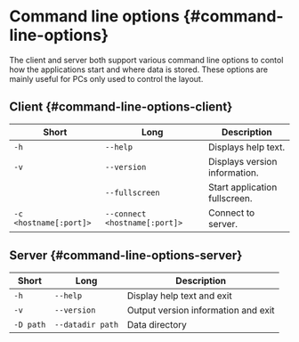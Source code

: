 # Command line options {#command-line-options}

The client and server both support various command line options to contol how the applications start and where data is stored.
These options are mainly useful for PCs only used to control the layout.

## Client {#command-line-options-client}

| Short                  | Long                          | Description                   |
| ---------------------- | ----------------------------- | ----------------------------- |
| `-h`                   | `--help`                      | Displays help text.           |
| `-v`                   | `--version`                   | Displays version information. |
|                        | `--fullscreen`                | Start application fullscreen. |
| `-c <hostname[:port]>` | `--connect <hostname[:port]>` | Connect to server.            |

## Server {#command-line-options-server}

| Short      | Long             | Description                         |
| ---------- | ---------------- | ----------------------------------- |
|  `-h`      | `--help`         | Display help text and exit          |
|  `-v`      | `--version`      | Output version information and exit |
|  `-D path` | `--datadir path` | Data directory                      |
